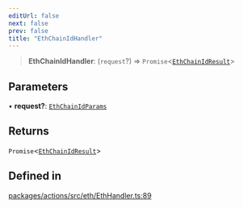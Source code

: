 ```yaml
---
editUrl: false
next: false
prev: false
title: "EthChainIdHandler"
---
```


> **EthChainIdHandler**: (`request`?) => `Promise`\<[`EthChainIdResult`](/reference/tevm/actions/type-aliases/ethchainidresult/)\>

## Parameters

• **request?**: [`EthChainIdParams`](/reference/tevm/actions/type-aliases/ethchainidparams/)

## Returns

`Promise`\<[`EthChainIdResult`](/reference/tevm/actions/type-aliases/ethchainidresult/)\>

## Defined in

[packages/actions/src/eth/EthHandler.ts:89](https://github.com/evmts/tevm-monorepo/blob/main/packages/actions/src/eth/EthHandler.ts#L89)
